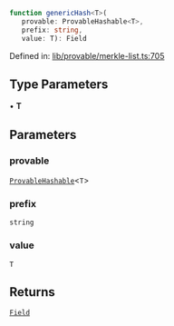 ```ts
function genericHash<T>(
   provable: ProvableHashable<T>, 
   prefix: string, 
   value: T): Field
```

Defined in: [lib/provable/merkle-list.ts:705](https://github.com/o1-labs/o1js/blob/89b7d1522af805d6d4c45a96d7a9cbc29a457aec/src/lib/provable/merkle-list.ts#L705)

## Type Parameters

• **T**

## Parameters

### provable

[`ProvableHashable`](../type-aliases/ProvableHashable.md)\<`T`\>

### prefix

`string`

### value

`T`

## Returns

[`Field`](../classes/Field.md)
